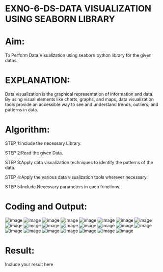 # EXNO-6-DS-DATA VISUALIZATION USING SEABORN LIBRARY

# Aim:
  To Perform Data Visualization using seaborn python library for the given datas.

# EXPLANATION:
Data visualization is the graphical representation of information and data. By using visual elements like charts, graphs, and maps, data visualization tools provide an accessible way to see and understand trends, outliers, and patterns in data.

# Algorithm:
STEP 1:Include the necessary Library.

STEP 2:Read the given Data.

STEP 3:Apply data visualization techniques to identify the patterns of the data.

STEP 4:Apply the various data visualization tools wherever necessary.

STEP 5:Include Necessary parameters in each functions.

# Coding and Output:
 ![image](https://github.com/user-attachments/assets/a8534bd0-b7f7-49d1-8610-dd7fee6ab005)
![image](https://github.com/user-attachments/assets/4060d1bf-55ed-4032-94c4-95c8c842fd6d)
![image](https://github.com/user-attachments/assets/a31e1589-e7ef-40bd-af7c-60e0c0d38f19)
![image](https://github.com/user-attachments/assets/23ac6e6a-294c-4e97-8e1d-2a75dc396632)
![image](https://github.com/user-attachments/assets/a592d6e4-2100-4456-904a-f95525c99c47)
![image](https://github.com/user-attachments/assets/65ca2ed4-fb36-491a-b0f5-a15466eb6bfc)
![image](https://github.com/user-attachments/assets/d41a0ff3-13a0-4761-8b24-ac789d2d4c48)
![image](https://github.com/user-attachments/assets/2423e48e-6ff9-4b64-8221-a4091a3192b2)
![image](https://github.com/user-attachments/assets/3ac9ccc0-a419-420e-a4d8-3620811f57d6)
![image](https://github.com/user-attachments/assets/4338c3ed-89ce-40d6-b8dd-a435c70e763c)
![image](https://github.com/user-attachments/assets/987ef2bc-ce4b-49f3-bfa3-dcc82155b8d7)
![image](https://github.com/user-attachments/assets/f73b854d-579a-4f8e-8b17-696703eb4495)
![image](https://github.com/user-attachments/assets/2476ad2e-8840-4cf2-81ae-f1b88203b71b)
![image](https://github.com/user-attachments/assets/82e690c3-fc3b-425a-8c03-6f28804597c2)
![image](https://github.com/user-attachments/assets/e22fb4d4-72f0-43fe-8880-989ba8be47c4)
![image](https://github.com/user-attachments/assets/277196b1-0d9a-4af1-bed9-a48c4a4a41b8)
![image](https://github.com/user-attachments/assets/047879f9-ac5e-4d70-9116-40e1924c3faf)
![image](https://github.com/user-attachments/assets/bc569b8c-0c1f-4783-99ce-af025e8bc6f8)
![image](https://github.com/user-attachments/assets/21ab0fd2-5f83-41c5-b762-7f297e93e7ee)
![image](https://github.com/user-attachments/assets/8fd4a2e6-5b8d-4e70-a43b-a5a0d62b2b9b)
![image](https://github.com/user-attachments/assets/be3937ee-d791-464e-b0ee-3ff3c599583c)
![image](https://github.com/user-attachments/assets/b524082a-f539-4757-9e6d-f3bf280ca037)
![image](https://github.com/user-attachments/assets/e60a904c-284b-4b1e-acef-c0b4d3889975)




# Result:
 Include your result here
